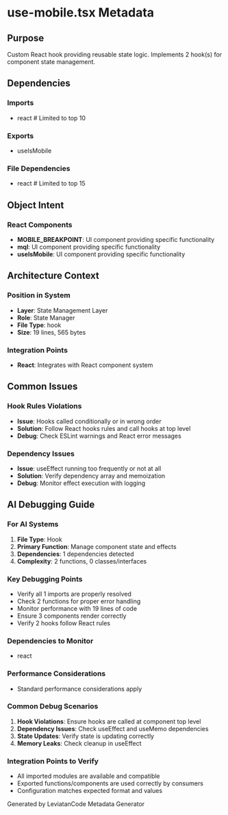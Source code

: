 # use-mobile.tsx Metadata

## Purpose
Custom React hook providing reusable state logic. Implements 2 hook(s) for component state management.

## Dependencies

### Imports
- react  # Limited to top 10

### Exports
- useIsMobile

### File Dependencies
- react  # Limited to top 15

## Object Intent

### React Components
- **MOBILE_BREAKPOINT**: UI component providing specific functionality
- **mql**: UI component providing specific functionality
- **useIsMobile**: UI component providing specific functionality


## Architecture Context

### Position in System
- **Layer**: State Management Layer
- **Role**: State Manager
- **File Type**: hook
- **Size**: 19 lines, 565 bytes

### Integration Points
- **React**: Integrates with React component system

## Common Issues

### Hook Rules Violations
- **Issue**: Hooks called conditionally or in wrong order
- **Solution**: Follow React hooks rules and call hooks at top level
- **Debug**: Check ESLint warnings and React error messages

### Dependency Issues
- **Issue**: useEffect running too frequently or not at all
- **Solution**: Verify dependency array and memoization
- **Debug**: Monitor effect execution with logging

## AI Debugging Guide

### For AI Systems
1. **File Type**: Hook
2. **Primary Function**: Manage component state and effects
3. **Dependencies**: 1 dependencies detected
4. **Complexity**: 2 functions, 0 classes/interfaces

### Key Debugging Points
- Verify all 1 imports are properly resolved
- Check 2 functions for proper error handling
- Monitor performance with 19 lines of code
- Ensure 3 components render correctly
- Verify 2 hooks follow React rules

### Dependencies to Monitor
- react

### Performance Considerations
- Standard performance considerations apply

### Common Debug Scenarios
1. **Hook Violations**: Ensure hooks are called at component top level
2. **Dependency Issues**: Check useEffect and useMemo dependencies
3. **State Updates**: Verify state is updating correctly
4. **Memory Leaks**: Check cleanup in useEffect

### Integration Points to Verify
- All imported modules are available and compatible
- Exported functions/components are used correctly by consumers
- Configuration matches expected format and values

Generated by LeviatanCode Metadata Generator

